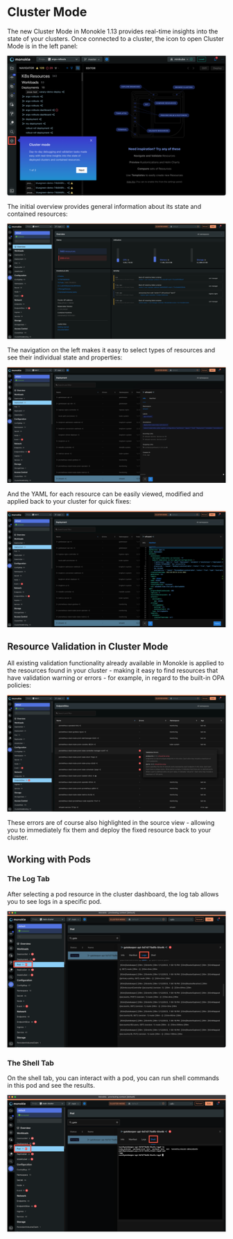 # Cluster Mode

The new Cluster Mode in Monokle 1.13 provides real-time insights into the state of your clusters. Once connected to a cluster, the icon to open Cluster Mode is in the left panel:

![Cluster Mode](img/cluster-mode-icon-1.13.png)

The initial overview provides general information about its state and contained resources:

![Cluster Mode Overview](img/cluster-mode-overview-1.13.png)

The navigation on the left makes it easy to select types of resources and see their individual state and properties:

![Cluster Mode Navigation](img/cluster-mode-navigation-1.13.png)

And the YAML for each resource can be easily viewed, modified and applied back to your cluster for quick fixes:

![Cluster Mode YAML](img/cluster-mode-yaml-1.13.png)

## Resource Validation in Cluster Mode

All existing validation functionality already available in Monokle is applied to the resources found in your cluster - making it easy to find resources that have validation warning or errors - for example, in regard to the built-in OPA policies:

![Cluster Mode Resource Validation](img/cluster-mode-resource-validation-1.13.png)

These errors are of course also highlighted in the source view - allowing you to immediately fix them and deploy the fixed resource back to your cluster.

## Working with Pods

### The Log Tab

After selecting a pod resource in the cluster dashboard, the log tab allows you to see logs in a specific pod.

![Pods Log Tab](img/pods-log-tab.png)

### The Shell Tab

On the shell tab, you can interact with a pod, you can run shell commands in this pod and see the results.

![Pods Shell Tab](img/pods-shell-tab.png)
